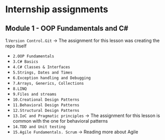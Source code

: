 # Internship assignments

## Module 1 - OOP Fundamentals and C#

1.`Version Control.Git` -> The assignment for this lesson was creating the repo itself
- `2.OOP Fundamentals`
- `3.C# Basics`
- `4.C# Classes & Interfaces`
- `5.Strings, Dates and Times`
- `6.Exception handling and Debugging`
- `7.Arrays, Generics, Collections`
- `8.LINQ`
- `9.Files and streams`
- `10.Creational Design Patterns`
- `11.Behavioral Design Patterns`
- `12.Structural Design Patterns`
- `13.IoC and Pragmatic principles` -> The assignment for this lesson is common with the one for behavioral patterns
- `14.TDD and Unit testing`
- `15.Agile Fundamentals. Scrum` -> Reading more about Agile
